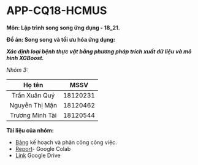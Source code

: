 # APP-CQ18-HCMUS

**Môn: Lập trình song song ứng dụng - 18_21.**

**Đồ án: Song song và tối ưu hóa ứng dụng:**

   ***Xác định loại bệnh thực vật bằng phương pháp trích xuất dữ liệu và mô hình XGBoost.***

*Nhóm 3:*

Họ tên | MSSV
:----: | :--:
Trần Xuân Quý | 18120231
Nguyễn Thị Mận | 18120462
Trương Minh Tài | 18120544

**Tài liệu của nhóm:**
- [Bảng](https://docs.google.com/spreadsheets/d/17e8ABQ9Iapvc3-ZrFjK9iU8WDpfnkyLNLYU3K1HgLrc/edit?usp=sharing) kế hoạch và phân công công việc.
- [Report](https://github.com/XQuyTran/APP-CQ18/blob/main/Report_02_06.ipynb)- Google Colab
- [Link](https://drive.google.com/drive/folders/1tZFmGzbxoLc7-JPlpcTevv-yzVBoP_qr?usp=sharing) Google Drive
